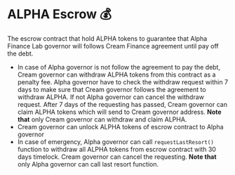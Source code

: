 # ALPHA Escrow 💰

The escrow contract that hold ALPHA tokens to guarantee that Alpha Finance Lab governor will follows Cream Finance agreement until pay off the debt.

- In case of Alpha governor is not follow the agreement to pay the debt, Cream governor can withdraw ALPHA tokens from this contract as a penalty fee. Alpha governor have to check the withdraw request within 7 days to make sure that Cream governor follows the agreement to withdraw ALPHA. If not Alpha governor can cancel the withdraw request. After 7 days of the requesting has passed, Cream governor can claim ALPHA tokens which will send to Cream governor address.
**Note that** only Cream governor can withdraw and claim ALPHA.
- Cream governor can unlock ALPHA tokens of escrow contract to Alpha governor
- In case of emergency, Alpha governor can call `requestLastResort()` function to withdraw all ALPHA tokens from escrow contract with 30 days timelock. Cream governor can cancel the requesting.
**Note that** only Alpha governor can call last resort function.